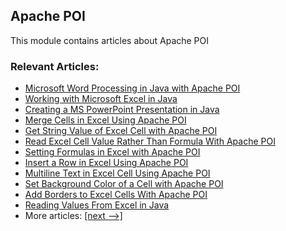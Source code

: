 ## Apache POI

This module contains articles about Apache POI

### Relevant Articles:

- [Microsoft Word Processing in Java with Apache POI](https://www.baeldung.com/java-microsoft-word-with-apache-poi)
- [Working with Microsoft Excel in Java](https://www.baeldung.com/java-microsoft-excel)
- [Creating a MS PowerPoint Presentation in Java](https://www.baeldung.com/apache-poi-slideshow)
- [Merge Cells in Excel Using Apache POI](https://www.baeldung.com/java-apache-poi-merge-cells)
- [Get String Value of Excel Cell with Apache POI](https://www.baeldung.com/java-apache-poi-cell-string-value)
- [Read Excel Cell Value Rather Than Formula With Apache POI](https://www.baeldung.com/apache-poi-read-cell-value-formula)
- [Setting Formulas in Excel with Apache POI](https://www.baeldung.com/java-apache-poi-set-formulas)
- [Insert a Row in Excel Using Apache POI](https://www.baeldung.com/apache-poi-insert-excel-row)
- [Multiline Text in Excel Cell Using Apache POI](https://www.baeldung.com/apache-poi-write-multiline-text)
- [Set Background Color of a Cell with Apache POI](https://www.baeldung.com/apache-poi-background-color)
- [Add Borders to Excel Cells With Apache POI](https://www.baeldung.com/apache-poi-add-borders)
- [Reading Values From Excel in Java](https://www.baeldung.com/java-read-dates-excel)
- More articles: [[next -->]](/apache-poi-2)
